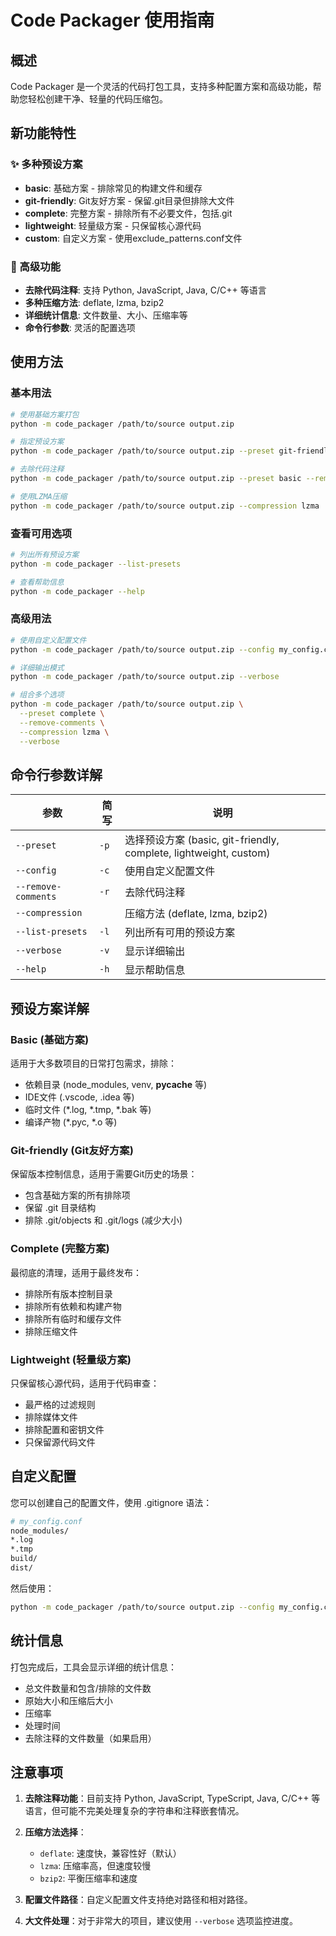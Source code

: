 # Code Packager 使用指南

## 概述

Code Packager 是一个灵活的代码打包工具，支持多种配置方案和高级功能，帮助您轻松创建干净、轻量的代码压缩包。

## 新功能特性

### ✨ 多种预设方案
- **basic**: 基础方案 - 排除常见的构建文件和缓存
- **git-friendly**: Git友好方案 - 保留.git目录但排除大文件
- **complete**: 完整方案 - 排除所有不必要文件，包括.git
- **lightweight**: 轻量级方案 - 只保留核心源代码
- **custom**: 自定义方案 - 使用exclude_patterns.conf文件

### 🚀 高级功能
- **去除代码注释**: 支持 Python, JavaScript, Java, C/C++ 等语言
- **多种压缩方法**: deflate, lzma, bzip2
- **详细统计信息**: 文件数量、大小、压缩率等
- **命令行参数**: 灵活的配置选项

## 使用方法

### 基本用法

```bash
# 使用基础方案打包
python -m code_packager /path/to/source output.zip

# 指定预设方案
python -m code_packager /path/to/source output.zip --preset git-friendly

# 去除代码注释
python -m code_packager /path/to/source output.zip --preset basic --remove-comments

# 使用LZMA压缩
python -m code_packager /path/to/source output.zip --compression lzma
```

### 查看可用选项

```bash
# 列出所有预设方案
python -m code_packager --list-presets

# 查看帮助信息
python -m code_packager --help
```

### 高级用法

```bash
# 使用自定义配置文件
python -m code_packager /path/to/source output.zip --config my_config.conf

# 详细输出模式
python -m code_packager /path/to/source output.zip --verbose

# 组合多个选项
python -m code_packager /path/to/source output.zip \
  --preset complete \
  --remove-comments \
  --compression lzma \
  --verbose
```

## 命令行参数详解

| 参数 | 简写 | 说明 |
|------|------|------|
| `--preset` | `-p` | 选择预设方案 (basic, git-friendly, complete, lightweight, custom) |
| `--config` | `-c` | 使用自定义配置文件 |
| `--remove-comments` | `-r` | 去除代码注释 |
| `--compression` | | 压缩方法 (deflate, lzma, bzip2) |
| `--list-presets` | `-l` | 列出所有可用的预设方案 |
| `--verbose` | `-v` | 显示详细输出 |
| `--help` | `-h` | 显示帮助信息 |

## 预设方案详解

### Basic (基础方案)
适用于大多数项目的日常打包需求，排除：
- 依赖目录 (node_modules, venv, __pycache__ 等)
- IDE文件 (.vscode, .idea 等)
- 临时文件 (*.log, *.tmp, *.bak 等)
- 编译产物 (*.pyc, *.o 等)

### Git-friendly (Git友好方案)
保留版本控制信息，适用于需要Git历史的场景：
- 包含基础方案的所有排除项
- 保留 .git 目录结构
- 排除 .git/objects 和 .git/logs (减少大小)

### Complete (完整方案)
最彻底的清理，适用于最终发布：
- 排除所有版本控制目录
- 排除所有依赖和构建产物
- 排除所有临时和缓存文件
- 排除压缩文件

### Lightweight (轻量级方案)
只保留核心源代码，适用于代码审查：
- 最严格的过滤规则
- 排除媒体文件
- 排除配置和密钥文件
- 只保留源代码文件

## 自定义配置

您可以创建自己的配置文件，使用 .gitignore 语法：

```bash
# my_config.conf
node_modules/
*.log
*.tmp
build/
dist/
```

然后使用：
```bash
python -m code_packager /path/to/source output.zip --config my_config.conf
```

## 统计信息

打包完成后，工具会显示详细的统计信息：
- 总文件数量和包含/排除的文件数
- 原始大小和压缩后大小
- 压缩率
- 处理时间
- 去除注释的文件数量（如果启用）

## 注意事项

1. **去除注释功能**：目前支持 Python, JavaScript, TypeScript, Java, C/C++ 等语言，但可能不完美处理复杂的字符串和注释嵌套情况。

2. **压缩方法选择**：
   - `deflate`: 速度快，兼容性好（默认）
   - `lzma`: 压缩率高，但速度较慢
   - `bzip2`: 平衡压缩率和速度

3. **配置文件路径**：自定义配置文件支持绝对路径和相对路径。

4. **大文件处理**：对于非常大的项目，建议使用 `--verbose` 选项监控进度。